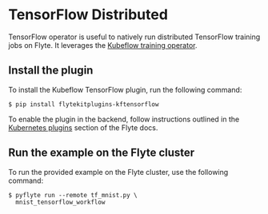 # TensorFlow Distributed

TensorFlow operator is useful to natively run distributed TensorFlow training jobs on Flyte.
It leverages the [Kubeflow training operator](https://github.com/kubeflow/training-operator).

## Install the plugin

To install the Kubeflow TensorFlow plugin, run the following command:

```shell
$ pip install flytekitplugins-kftensorflow
```

To enable the plugin in the backend, follow instructions outlined in the [Kubernetes plugins](https://www.union.ai/docs/flyte/deployment/flyte-plugins/kubernetes-plugins/) section of the Flyte docs.

## Run the example on the Flyte cluster

To run the provided example on the Flyte cluster, use the following command:

```shell
$ pyflyte run --remote tf_mnist.py \
  mnist_tensorflow_workflow
```
